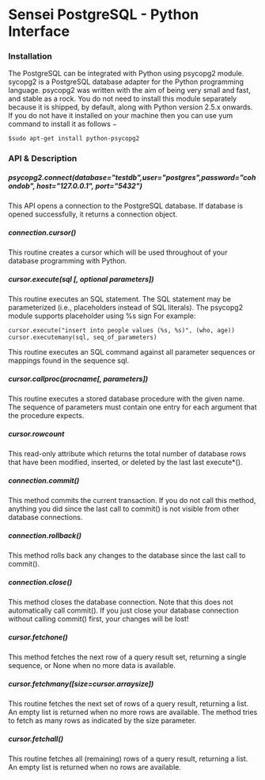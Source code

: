 # Sensei PostgreSQL - Python Interface

### Installation
The PostgreSQL can be integrated with Python using psycopg2 module. sycopg2 is a PostgreSQL database adapter for the Python programming language. psycopg2 was written with the aim of being very small and fast, and stable as a rock. You do not need to install this module separately because it is shipped, by default, along with Python version 2.5.x onwards.
If you do not have it installed on your machine then you can use yum command to install it as
follows −
```
$sudo apt-get install python-psycopg2
```

### API & Description
##### psycopg2.connect(database="testdb",user="postgres",password="cohondob", host="127.0.0.1", port="5432")
This API opens a connection to the PostgreSQL database. If database is opened
successfully, it returns a connection object.
##### connection.cursor()
This routine creates a cursor which will be used throughout of your database
programming with Python.
##### cursor.execute(sql [, optional parameters])
This routine executes an SQL statement. The SQL statement may be parameterized (i.e., placeholders instead of SQL literals). The psycopg2 module supports placeholder using %s sign For example:
```
cursor.execute("insert into people values (%s, %s)", (who, age))
cursor.executemany(sql, seq_of_parameters)
```
This routine executes an SQL command against all parameter sequences or
mappings found in the sequence sql.
##### cursor.callproc(procname[, parameters])
This routine executes a stored database procedure with the given name. The
sequence of parameters must contain one entry for each argument that the
procedure expects.
##### cursor.rowcount
This read-only attribute which returns the total number of database rows that have
been modified, inserted, or deleted by the last last execute*().
##### connection.commit()
This method commits the current transaction. If you do not call this method,
anything you did since the last call to commit() is not visible from other database
connections.
##### connection.rollback()
This method rolls back any changes to the database since the last call to commit().
##### connection.close()
This method closes the database connection. Note that this does not automatically
call commit(). If you just close your database connection without calling commit()
first, your changes will be lost!
##### cursor.fetchone()
This method fetches the next row of a query result set, returning a single
sequence, or None when no more data is available.
##### cursor.fetchmany([size=cursor.arraysize])
This routine fetches the next set of rows of a query result, returning a list. An empty list is returned when no more rows are available. The method tries to fetch as many rows as indicated by the size parameter.
##### cursor.fetchall()
This routine fetches all (remaining) rows of a query result, returning a list. An empty list is returned when no rows are available.